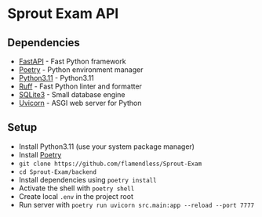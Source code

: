 # Sprout Exam API

## Dependencies

- [FastAPI](https://fastapi.tiangolo.com/) - Fast Python framework
- [Poetry](https://python-poetry.org/) - Python environment manager
- [Python3.11](https://www.python.org/downloads/release/python-3110/) - Python3.11
- [Ruff](https://github.com/astral-sh/ruff) - Fast Python linter and formatter
- [SQLite3](https://www.sqlite.org/index.html) - Small database engine
- [Uvicorn](https://www.uvicorn.org/) - ASGI web server for Python

## Setup

- Install Python3.11 (use your system package manager)
- Install [Poetry](https://python-poetry.org/)
- `git clone https://github.com/flamendless/Sprout-Exam`
- `cd Sprout-Exam/backend`
- Install dependencies using `poetry install`
- Activate the shell with `poetry shell`
- Create local `.env` in the project root
- Run server with `poetry run uvicorn src.main:app --reload --port 7777`

